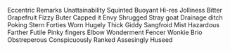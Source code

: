 Eccentric
Remarks
Unattainability
Squinted 
Buoyant 
Hi-res
Jolliness 
Bitter 
Grapefruit 
Fizzy
Buter
Capped it
Envy
Shrugged
Stray goat
Drainage ditch
Poking
Stern
Forties
Worn
Hugely
Thick
Giddy
Sangfroid
Mist
Hazardous
Farther
Futile 
Pinky fingers
Elbow
Wonderment 
Fencer
Wonkie
Brio
Obstreperous 
Conspicuously
Ranked
Assesingly
Huseed
